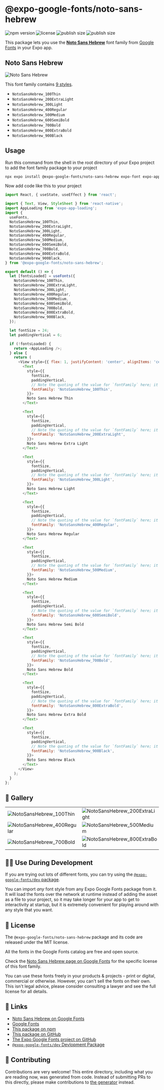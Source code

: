 # @expo-google-fonts/noto-sans-hebrew

![npm version](https://flat.badgen.net/npm/v/@expo-google-fonts/noto-sans-hebrew)
![license](https://flat.badgen.net/github/license/expo/google-fonts)
![publish size](https://flat.badgen.net/packagephobia/install/@expo-google-fonts/noto-sans-hebrew)
![publish size](https://flat.badgen.net/packagephobia/publish/@expo-google-fonts/noto-sans-hebrew)

This package lets you use the [**Noto Sans Hebrew**](https://fonts.google.com/specimen/Noto+Sans+Hebrew) font family from [Google Fonts](https://fonts.google.com/) in your Expo app.

## Noto Sans Hebrew

![Noto Sans Hebrew](./font-family.png)

This font family contains [9 styles](#-gallery).

- `NotoSansHebrew_100Thin`
- `NotoSansHebrew_200ExtraLight`
- `NotoSansHebrew_300Light`
- `NotoSansHebrew_400Regular`
- `NotoSansHebrew_500Medium`
- `NotoSansHebrew_600SemiBold`
- `NotoSansHebrew_700Bold`
- `NotoSansHebrew_800ExtraBold`
- `NotoSansHebrew_900Black`

## Usage

Run this command from the shell in the root directory of your Expo project to add the font family package to your project
```sh
npx expo install @expo-google-fonts/noto-sans-hebrew expo-font expo-app-loading
```

Now add code like this to your project
```js
import React, { useState, useEffect } from 'react';

import { Text, View, StyleSheet } from 'react-native';
import AppLoading from 'expo-app-loading';
import {
  useFonts,
  NotoSansHebrew_100Thin,
  NotoSansHebrew_200ExtraLight,
  NotoSansHebrew_300Light,
  NotoSansHebrew_400Regular,
  NotoSansHebrew_500Medium,
  NotoSansHebrew_600SemiBold,
  NotoSansHebrew_700Bold,
  NotoSansHebrew_800ExtraBold,
  NotoSansHebrew_900Black,
} from '@expo-google-fonts/noto-sans-hebrew';

export default () => {
  let [fontsLoaded] = useFonts({
    NotoSansHebrew_100Thin,
    NotoSansHebrew_200ExtraLight,
    NotoSansHebrew_300Light,
    NotoSansHebrew_400Regular,
    NotoSansHebrew_500Medium,
    NotoSansHebrew_600SemiBold,
    NotoSansHebrew_700Bold,
    NotoSansHebrew_800ExtraBold,
    NotoSansHebrew_900Black,
  });

  let fontSize = 24;
  let paddingVertical = 6;

  if (!fontsLoaded) {
    return <AppLoading />;
  } else {
    return (
      <View style={{ flex: 1, justifyContent: 'center', alignItems: 'center' }}>
        <Text
          style={{
            fontSize,
            paddingVertical,
            // Note the quoting of the value for `fontFamily` here; it expects a string!
            fontFamily: 'NotoSansHebrew_100Thin',
          }}>
          Noto Sans Hebrew Thin
        </Text>

        <Text
          style={{
            fontSize,
            paddingVertical,
            // Note the quoting of the value for `fontFamily` here; it expects a string!
            fontFamily: 'NotoSansHebrew_200ExtraLight',
          }}>
          Noto Sans Hebrew Extra Light
        </Text>

        <Text
          style={{
            fontSize,
            paddingVertical,
            // Note the quoting of the value for `fontFamily` here; it expects a string!
            fontFamily: 'NotoSansHebrew_300Light',
          }}>
          Noto Sans Hebrew Light
        </Text>

        <Text
          style={{
            fontSize,
            paddingVertical,
            // Note the quoting of the value for `fontFamily` here; it expects a string!
            fontFamily: 'NotoSansHebrew_400Regular',
          }}>
          Noto Sans Hebrew Regular
        </Text>

        <Text
          style={{
            fontSize,
            paddingVertical,
            // Note the quoting of the value for `fontFamily` here; it expects a string!
            fontFamily: 'NotoSansHebrew_500Medium',
          }}>
          Noto Sans Hebrew Medium
        </Text>

        <Text
          style={{
            fontSize,
            paddingVertical,
            // Note the quoting of the value for `fontFamily` here; it expects a string!
            fontFamily: 'NotoSansHebrew_600SemiBold',
          }}>
          Noto Sans Hebrew Semi Bold
        </Text>

        <Text
          style={{
            fontSize,
            paddingVertical,
            // Note the quoting of the value for `fontFamily` here; it expects a string!
            fontFamily: 'NotoSansHebrew_700Bold',
          }}>
          Noto Sans Hebrew Bold
        </Text>

        <Text
          style={{
            fontSize,
            paddingVertical,
            // Note the quoting of the value for `fontFamily` here; it expects a string!
            fontFamily: 'NotoSansHebrew_800ExtraBold',
          }}>
          Noto Sans Hebrew Extra Bold
        </Text>

        <Text
          style={{
            fontSize,
            paddingVertical,
            // Note the quoting of the value for `fontFamily` here; it expects a string!
            fontFamily: 'NotoSansHebrew_900Black',
          }}>
          Noto Sans Hebrew Black
        </Text>
      </View>
    );
  }
};

```

## 🔡 Gallery


||||
|-|-|-|
|![NotoSansHebrew_100Thin](./NotoSansHebrew_100Thin.ttf.png)|![NotoSansHebrew_200ExtraLight](./NotoSansHebrew_200ExtraLight.ttf.png)|![NotoSansHebrew_300Light](./NotoSansHebrew_300Light.ttf.png)||
|![NotoSansHebrew_400Regular](./NotoSansHebrew_400Regular.ttf.png)|![NotoSansHebrew_500Medium](./NotoSansHebrew_500Medium.ttf.png)|![NotoSansHebrew_600SemiBold](./NotoSansHebrew_600SemiBold.ttf.png)||
|![NotoSansHebrew_700Bold](./NotoSansHebrew_700Bold.ttf.png)|![NotoSansHebrew_800ExtraBold](./NotoSansHebrew_800ExtraBold.ttf.png)|![NotoSansHebrew_900Black](./NotoSansHebrew_900Black.ttf.png)||


## 👩‍💻 Use During Development

If you are trying out lots of different fonts, you can try using the [`@expo-google-fonts/dev` package](https://github.com/expo/google-fonts/tree/master/font-packages/dev#readme).

You can import *any* font style from any Expo Google Fonts package from it. It will load the fonts
over the network at runtime instead of adding the asset as a file to your project, so it may take longer
for your app to get to interactivity at startup, but it is extremely convenient
for playing around with any style that you want.

## 📖 License

The `@expo-google-fonts/noto-sans-hebrew` package and its code are released under the MIT license.

All the fonts in the Google Fonts catalog are free and open source.

Check the [Noto Sans Hebrew page on Google Fonts](https://fonts.google.com/specimen/Noto+Sans+Hebrew) for the specific license of this font family.

You can use these fonts freely in your products & projects - print or digital, commercial or otherwise. However, you can't sell the fonts on their own. This isn't legal advice, please consider consulting a lawyer and see the full license for all details.

## 🔗 Links

- [Noto Sans Hebrew on Google Fonts](https://fonts.google.com/specimen/Noto+Sans+Hebrew)
- [Google Fonts](https://fonts.google.com/)
- [This package on npm](https://www.npmjs.com/package/@expo-google-fonts/noto-sans-hebrew)
- [This package on GitHub](https://github.com/expo/google-fonts/tree/master/font-packages/noto-sans-hebrew)
- [The Expo Google Fonts project on GitHub](https://github.com/expo/google-fonts)
- [`@expo-google-fonts/dev` Devlopment Package](https://github.com/expo/google-fonts/tree/master/font-packages/dev)

## 🤝 Contributing

Contributions are very welcome! This entire directory, including what you are reading now, was generated from code. Instead of submitting PRs to this directly, please make contributions to [the generator](https://github.com/expo/google-fonts/tree/master/packages/generator) instead.
